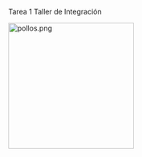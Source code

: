 Tarea 1 Taller de Integración


<img src="https://blog-eeuu.com/wp-content/uploads/2018/08/breaking-bad-logo.jpeg" alt="pollos.png" width="250"/>

